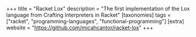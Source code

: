 +++
title = "Racket Lox"
description = "The first implementation of the Lox language from Crafting Interpreters in Racket"
[taxonomies]
tags = ["racket", "programming-languages", "functional-programming"]
[extra]
website = "https://github.com/micahcantor/racket-lox"
+++